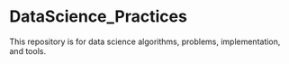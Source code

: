 # DataScience_Practices
This repository is for data science algorithms, problems, implementation, and tools.

